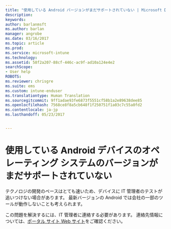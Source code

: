 ```yaml
---
title: "使用している Android バージョンがまだサポートされていない | Microsoft Docs"
description: 
keywords: 
author: barlanmsft
ms.author: barlan
manager: angrobe
ms.date: 03/16/2017
ms.topic: article
ms.prod: 
ms.service: microsoft-intune
ms.technology: 
ms.assetid: 58f2a207-88cf-446c-ac9f-ad10a124e4e2
searchScope:
- User help
ROBOTS: 
ms.reviewer: chrisgre
ms.suite: ems
ms.custom: intune-enduser
ms.translationtype: Human Translation
ms.sourcegitcommit: 9ff1adae93fe6873f5551cf58b1a2e89638dee85
ms.openlocfilehash: 7568ce8f8a5cb648f1f250751f1a03c7c55a0fd2
ms.contentlocale: ja-jp
ms.lasthandoff: 05/23/2017


---
```

# <a name="your-android-devices-operating-system-version-isnt-yet-supported"></a>使用している Android デバイスのオペレーティング システムのバージョンがまだサポートされていない

テクノロジの開発のペースはとても速いため、デバイスに IT 管理者のテストが追いつけない場合があります。 最新バージョンの Android では会社の一部のツールが動作しないことも考えられます。

この問題を解決するには、IT 管理者に連絡する必要があります。 連絡先情報については、[ポータル サイト Web サイト](http://portal.manage.microsoft.com)をご確認ください。

